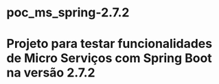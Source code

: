 # poc_ms_spring-2.7.2

# Projeto para testar funcionalidades de Micro Serviços com Spring Boot na versão 2.7.2
